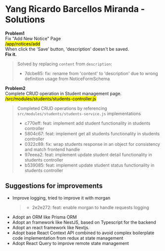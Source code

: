 # Yang Ricardo Barcellos Miranda - Solutions

**Problem1** \
Fix "Add New Notice" Page \
<mark>/app/notices/add</mark> \
When click the 'Save' button, 'description' doesn't be saved. \
<b>Fix it.</b>

> Solved by replacing `content` from `description`: 
> - 7dcbe85: fix: rename from 'content' to 'description' due to wrong definition usage from NoticeFormSchema

**Problem2** \
Complete CRUD operation in Student management page. \
<mark>/src/modules/students/students-controller.js</mark>

> Completed CRUD operations by referencing `src/modules/students/students-service.js` implementations
> - c770eff: feat: implement add student functionality in students controller
> - 5804c67: feat: implement get all students functionality in students controller
> - 0322c89: fix: wrap students response in an object for consistency and match frontend handle
> - 97eeea2: feat: implement update student detail functionality in students controller
> - b539085: feat: implement update student status functionality in students controller

## Suggestions for improvements

- Improve logging, tried to improve it with morgan
  > - 2e2e272: feat: enable morgan to handle requests logging
- Adopt an ORM like Prisma ORM
- Adopt an framework like NestJS, based on Typescript for the backend
- Adopt an react framework like Nextjs.
- Adopt base React Context API combined to avoid complex boilerplate code implementation from redux at state management
- Adopt React Query to improve remote state management